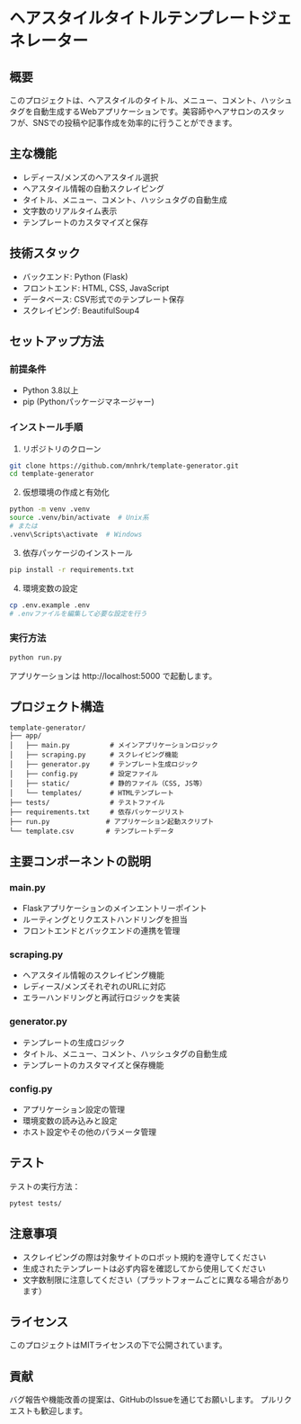 # ヘアスタイルタイトルテンプレートジェネレーター

## 概要
このプロジェクトは、ヘアスタイルのタイトル、メニュー、コメント、ハッシュタグを自動生成するWebアプリケーションです。美容師やヘアサロンのスタッフが、SNSでの投稿や記事作成を効率的に行うことができます。

## 主な機能
- レディース/メンズのヘアスタイル選択
- ヘアスタイル情報の自動スクレイピング
- タイトル、メニュー、コメント、ハッシュタグの自動生成
- 文字数のリアルタイム表示
- テンプレートのカスタマイズと保存

## 技術スタック
- バックエンド: Python (Flask)
- フロントエンド: HTML, CSS, JavaScript
- データベース: CSV形式でのテンプレート保存
- スクレイピング: BeautifulSoup4

## セットアップ方法

### 前提条件
- Python 3.8以上
- pip (Pythonパッケージマネージャー)

### インストール手順
1. リポジトリのクローン
```bash
git clone https://github.com/mnhrk/template-generator.git
cd template-generator
```

2. 仮想環境の作成と有効化
```bash
python -m venv .venv
source .venv/bin/activate  # Unix系
# または
.venv\Scripts\activate  # Windows
```

3. 依存パッケージのインストール
```bash
pip install -r requirements.txt
```

4. 環境変数の設定
```bash
cp .env.example .env
# .envファイルを編集して必要な設定を行う
```

### 実行方法
```bash
python run.py
```
アプリケーションは http://localhost:5000 で起動します。

## プロジェクト構造
```
template-generator/
├── app/
│   ├── main.py          # メインアプリケーションロジック
│   ├── scraping.py      # スクレイピング機能
│   ├── generator.py     # テンプレート生成ロジック
│   ├── config.py        # 設定ファイル
│   ├── static/          # 静的ファイル（CSS, JS等）
│   └── templates/       # HTMLテンプレート
├── tests/               # テストファイル
├── requirements.txt     # 依存パッケージリスト
├── run.py              # アプリケーション起動スクリプト
└── template.csv        # テンプレートデータ
```

## 主要コンポーネントの説明

### main.py
- Flaskアプリケーションのメインエントリーポイント
- ルーティングとリクエストハンドリングを担当
- フロントエンドとバックエンドの連携を管理

### scraping.py
- ヘアスタイル情報のスクレイピング機能
- レディース/メンズそれぞれのURLに対応
- エラーハンドリングと再試行ロジックを実装

### generator.py
- テンプレートの生成ロジック
- タイトル、メニュー、コメント、ハッシュタグの自動生成
- テンプレートのカスタマイズと保存機能

### config.py
- アプリケーション設定の管理
- 環境変数の読み込みと設定
- ホスト設定やその他のパラメータ管理

## テスト
テストの実行方法：
```bash
pytest tests/
```

## 注意事項
- スクレイピングの際は対象サイトのロボット規約を遵守してください
- 生成されたテンプレートは必ず内容を確認してから使用してください
- 文字数制限に注意してください（プラットフォームごとに異なる場合があります）

## ライセンス
このプロジェクトはMITライセンスの下で公開されています。

## 貢献
バグ報告や機能改善の提案は、GitHubのIssueを通じてお願いします。
プルリクエストも歓迎します。 